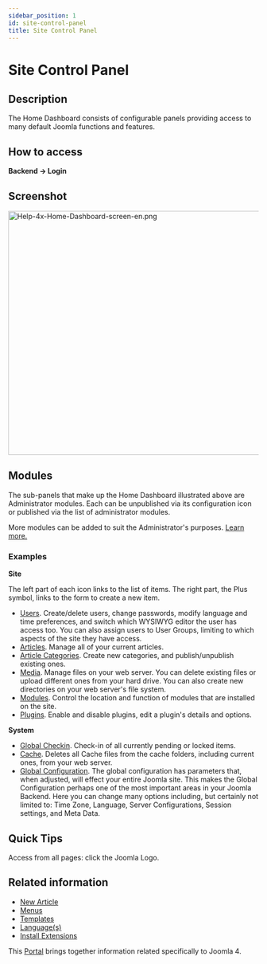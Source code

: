 ```yaml
---
sidebar_position: 1
id: site-control-panel
title: Site Control Panel
---
```

# Site Control Panel
## Description

The Home Dashboard consists of configurable panels providing access to
many default Joomla functions and features.

## How to access

**Backend **→** Login**

## Screenshot

<img
src="https://docs.joomla.org/images/thumb/e/ef/Help-4x-Home-Dashboard-screen-en.png/800px-Help-4x-Home-Dashboard-screen-en.png"
decoding="async"
srcset="https://docs.joomla.org/images/thumb/e/ef/Help-4x-Home-Dashboard-screen-en.png/1200px-Help-4x-Home-Dashboard-screen-en.png 1.5x, https://docs.joomla.org/images/thumb/e/ef/Help-4x-Home-Dashboard-screen-en.png/1600px-Help-4x-Home-Dashboard-screen-en.png 2x"
data-file-width="2777" data-file-height="1700" width="800" height="490"
alt="Help-4x-Home-Dashboard-screen-en.png" />

## Modules

The sub-panels that make up the Home Dashboard illustrated above are
Administrator modules. Each can be unpublished via its configuration
icon or published via the list of administrator modules.

More modules can be added to suit the Administrator's purposes. [Learn
more.](https://docs.joomla.org/Help4.x:Modules/en "Help4.x:Modules/en")

### Examples

**Site**

The left part of each icon links to the list of items. The right part,
the Plus symbol, links to the form to create a new item.

- [Users](https://docs.joomla.org/Help4.x:Users/en "Help4.x:Users/en").
  Create/delete users, change passwords, modify language and time
  preferences, and switch which WYSIWYG editor the user has access too.
  You can also assign users to User Groups, limiting to which aspects of
  the site they have access.
- [Articles](https://docs.joomla.org/Help4.x:Articles/en "Help4.x:Articles/en").
  Manage all of your current articles.
- [Article
  Categories](https://docs.joomla.org/Help4.x:Articles:_Categories/en "Help4.x:Articles: Categories/en").
  Create new categories, and publish/unpublish existing ones.
- [Media](https://docs.joomla.org/Help4.x:Media/en "Help4.x:Media/en").
  Manage files on your web server. You can delete existing files or
  upload different ones from your hard drive. You can also create new
  directories on your web server's file system.
- [Modules](https://docs.joomla.org/Help4.x:Modules/en "Help4.x:Modules/en").
  Control the location and function of modules that are installed on the
  site.
- [Plugins](https://docs.joomla.org/Help4.x:Plugins/en "Help4.x:Plugins/en").
  Enable and disable plugins, edit a plugin's details and options.

**System**

- [Global
  Checkin](https://docs.joomla.org/Help4.x:Maintenance:_Global_Check-in/en "Help4.x:Maintenance: Global Check-in/en").
  Check-in of all currently pending or locked items.
- [Cache](https://docs.joomla.org/Help4.x:Maintenance:_Clear_Cache/en "Help4.x:Maintenance: Clear Cache/en").
  Deletes all Cache files from the cache folders, including current
  ones, from your web server.
- [Global
  Configuration](https://docs.joomla.org/Help4.x:Site_Global_Configuration/en "Help4.x:Site Global Configuration/en").
  The global configuration has parameters that, when adjusted, will
  effect your entire Joomla site. This makes the Global Configuration
  perhaps one of the most important areas in your Joomla Backend. Here
  you can change many options including, but certainly not limited to:
  Time Zone, Language, Server Configurations, Session settings, and Meta
  Data.

## Quick Tips

Access from all pages: click the Joomla Logo.

## Related information

- [New
  Article](https://docs.joomla.org/Help4.x:Articles:_Edit/en "Help4.x:Articles: Edit/en")
- [Menus](https://docs.joomla.org/Help4.x:Menus/en "Help4.x:Menus/en")
- [Templates](https://docs.joomla.org/Help4.x:Templates:_Styles/en "Help4.x:Templates: Styles/en")
- [Language(s)](https://docs.joomla.org/Help4.x:Languages:_Installed/en "Help4.x:Languages: Installed/en")
- [Install
  Extensions](https://docs.joomla.org/Help4.x:Extensions:_Install/en "Help4.x:Extensions: Install/en")

This
[Portal](https://docs.joomla.org/Portal:Joomla_4/en "Portal:Joomla 4/en")
brings together information related specifically to Joomla 4.
